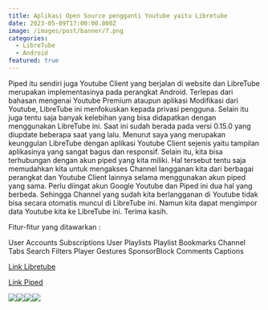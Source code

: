 ```yaml
---
title: Aplikasi Open Source pengganti Youtube yaitu Libretube
date: 2023-05-09T17:00:00.000Z
image: /images/post/banner/7.png
categories:
  - LibreTube
  - Android
featured: true
---
```


Piped itu sendiri juga Youtube Client yang berjalan di website dan LibreTube merupakan implementasinya pada perangkat Android.
Terlepas dari bahasan mengenai Youtube Premium ataupun aplikasi Modifikasi dari Youtube, LibreTube ini menfokuskan kepada privasi pengguna. Selain itu juga tentu saja banyak kelebihan yang bisa didapatkan dengan menggunakan LibreTube ini. Saat ini sudah berada pada versi 0.15.0 yang diupdate beberapa saat yang lalu.
Menurut saya yang merupakan keunggulan LibreTube dengan aplikasi Youtube Client sejenis yaitu tampilan aplikasinya yang sangat bagus dan responsif. Selain itu, kita bisa terhubungan dengan akun piped yang kita miliki. Hal tersebut tentu saja memudahkan kita untuk mengakses Channel langganan kita dari berbagai perangkat dan Youtube Client lainnya selama menggunakan akun piped yang sama.
Perlu diingat akun Google Youtube dan Piped ini dua hal yang berbeda. Sehingga Channel yang sudah kita berlangganan di Youtube tidak bisa secara otomatis muncul di LibreTube ini. Namun kita dapat mengimpor data Youtube kita ke LibreTube ini. Terima kasih.

Fitur-fitur yang ditawarkan :

User Accounts
Subscriptions
User Playlists
Playlist Bookmarks
Channel Tabs
Search Filters
Player Gestures
SponsorBlock
Comments
Captions

[Link Libretube](https://libre-tube.github.io/)

[Link Piped](https://github.com/TeamPiped/Piped)

![](/images/post/29c451d659b8725c0f74bb8de74670b20e1ba7c0-945x2048.webp)![](/images/post/6fc0dc0732206a8d6993b28506f26771d99cb291-640x1386.webp)![](/images/post/7fef30dba2fbb00993a4d180e93fa3c7d2eff2e3-945x2048.webp)![](/images/post/a718cc49fbe08f83c624217b7ab136f9d9336c3d-945x2048.webp)
